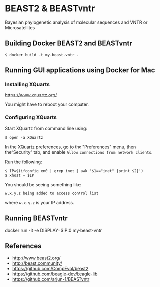 # BEAST2 & BEASTvntr

Bayesian phylogenetic analysis of molecular sequences and VNTR or Microsatellites

## Building Docker BEAST2 and BEASTvntr

```
$ docker build -t my-beast-vntr .
```

## Running GUI applications using Docker for Mac

### Installing XQuarts

https://www.xquartz.org/

You might have to reboot your computer.

### Configuring XQuarts

Start XQuartz from command line using:

```
$ open -a XQuartz
```

In the XQuartz preferences, go to the "Preferences" menu, then the“Security” tab, and enable `Allow connections from network clients`.

Run the following:

```
$ IP=$(ifconfig en0 | grep inet | awk '$1=="inet" {print $2}')
$ xhost + $IP
```

You should be seeing something like:

```
w.x.y.z being added to access control list
```

where `w.x.y.z` is your IP address.

## Running BEASTvntr

docker run -it -e DISPLAY=$IP:0 my-beast-vntr

## References

- http://www.beast2.org/
- http://beast.community/
- https://github.com/CompEvol/beast2
- https://github.com/beagle-dev/beagle-lib
- https://github.com/arjun-1/BEASTvntr
